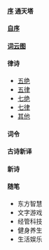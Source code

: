 #### [序](xu.md) 通天塔
#### [自序](zi_xu.md)
#### [词云图](word_cloud.md)
#### 律诗
- [五绝](wu_jue/README.md)
- [五律](wu_lv/README.md)
- [七绝](qi_jue/README.md)
- [七律](qi_lv/README.md)
- [其他](other.md)
#### 词令
#### 古诗新译
#### 新诗
#### 随笔
- 东方智慧
- 文字游戏
- 经管科技
- 健身养生
- 生活娱乐
